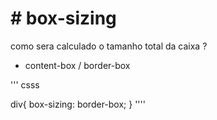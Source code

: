 # # box-sizing

como sera calculado o tamanho total da caixa ?

- content-box / border-box

'''
csss

div{
    box-sizing: border-box;
}
''''